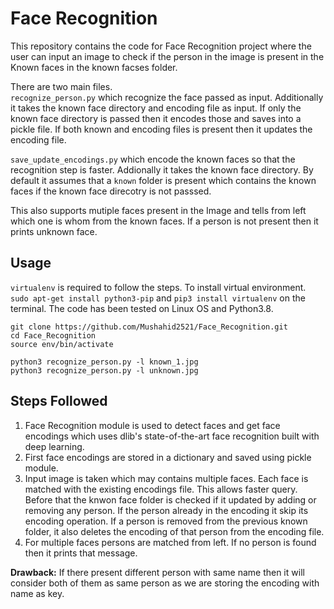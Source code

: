 # Face Recognition
This repository contains the code for Face Recognition project where the user can input an image to check if the person in the image is present in the Known faces in the known facses folder.    

There are two main files.  
`recognize_person.py` which recognize the face passed as input. Additionally it takes the known face directory and encoding file as input. If only the known face directory is passed then it encodes those and saves into a pickle file. If both known and encoding files is present then it updates the encoding file.  

`save_update_encodings.py` which encode the known faces so that the recognition step is faster. Addionally it takes the known face directory. By default it assumes that a `known` folder is present which contains the known faces if the known face direcotry is not passsed.  


This also supports mutiple faces present in the Image and tells from left which one is whom from the known faces. If a person is not present then it prints unknown face.  

## Usage   
`virtualenv` is required to follow the steps. To install virtual environment. `sudo apt-get install python3-pip` and `pip3 install virtualenv` on the terminal. 
The code has been tested on Linux OS and Python3.8. 
```
git clone https://github.com/Mushahid2521/Face_Recognition.git
cd Face_Recognition
source env/bin/activate

python3 recognize_person.py -l known_1.jpg
python3 recognize_person.py -l unknown.jpg
```

## Steps Followed
1. Face Recognition module is used to detect faces and get face encodings which uses dlib's state-of-the-art face recognition built with deep learning.
2. First face encodings are stored in a dictionary and saved using pickle module. 
3. Input image is taken which may contains multiple faces. Each face is matched with the existing encodings file. This allows faster query. Before that the knwon face folder is checked if it updated by adding or removing any person. If the person already in the encoding it skip its encoding operation. If a person is removed from the previous known folder, it also deletes the encoding of that person from the encoding file. 
4. For multiple faces persons are matched from left. If no person is found then it prints that message. 

**Drawback:** If there present different person with same name then it will consider both of them as same person as we are storing the encoding with name as key.  



